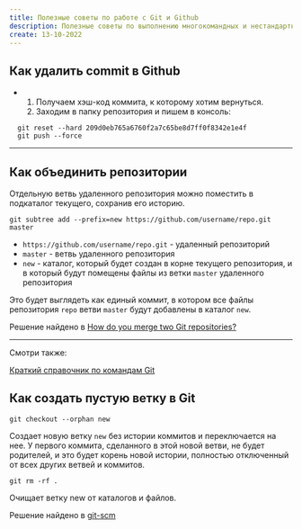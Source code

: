 ```yaml
---
title: Полезные советы по работе с Git и Github
description: Полезные советы по выполнению многокомандных и нестандартных действий в Git
create: 13-10-2022
---
```


## Как удалить commit в Github

- 1. Получаем хэш-код коммита, к которому хотим вернуться.
  2. Заходим в папку репозитория и пишем в консоль:

```
  git reset --hard 209d0eb765a6760f2a7c65be8d7ff0f8342e1e4f
  git push --force
```

---

## Как объединить репозитории

Отдельную ветвь удаленного репозитория можно поместить в подкаталог текущего, сохранив его историю.

```
git subtree add --prefix=new https://github.com/username/repo.git master
```

- `https://github.com/username/repo.git` - удаленный репозиторий
- `master` - ветвь удаленного репозитория
- `new` - каталог, который будет создан в корне текущего репозитория, и в который будут помещены файлы из ветки `master` удаленного репозитория

Это будет выглядеть как единый коммит, в котором все файлы репозитория `repo` ветви `master` будут добавлены в каталог `new`.

Решение найдено в [How do you merge two Git repositories?](https://stackoverflow.com/questions/1425892/how-do-you-merge-two-git-repositories)

---

Смотри также:

[Краткий справочник по командам Git](/github/guide-git-i-github/)

## Как создать пустую ветку в Git

```
git checkout --orphan new
```

Создает новую ветку `new` без истории коммитов и переключается на нее. У первого коммита, сделанного в этой новой ветви, не будет родителей, и это будет корень новой истории, полностью отключенный от всех других ветвей и коммитов.

```
git rm -rf .
```

Очищает ветку new от каталогов и файлов.

Решение найдено в [git-scm](https://git-scm.com/docs/git-checkout#Documentation/git-checkout.txt---orphanltnew-branchgt)
